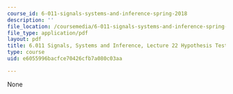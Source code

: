 ```yaml
---
course_id: 6-011-signals-systems-and-inference-spring-2018
description: ''
file_location: /coursemedia/6-011-signals-systems-and-inference-spring-2018/e6055996bacfce70426cfb7a080c03aa_MIT6_011S18lec22.pdf
file_type: application/pdf
layout: pdf
title: 6.011 Signals, Systems and Inference, Lecture 22 Hypothesis Testing
type: course
uid: e6055996bacfce70426cfb7a080c03aa

---
```

None
